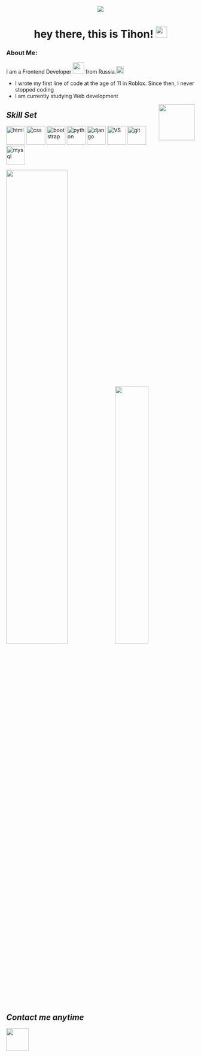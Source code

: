 <p align="center"><img src="https://readme-typing-svg.herokuapp.com/?lines=Frontend%20Developer%20;high%20Creativety;Clean%20Code;Always%20learning%20new%20tech&font=Tektur&center=true&width=650&height=120&color=0194DD&vCenter=true&size=36"></p>
<h1 align="center">
  hey there, this is Tihon!
  <img src="https://media.giphy.com/media/hvRJCLFzcasrR4ia7z/giphy.gif" width="30px"/>
</h1>

### About Me:
I am a Frontend Developer <img src="https://media.giphy.com/media/WUlplcMpOCEmTGBtBW/giphy.gif" width="30"> from Russia.<img src="https://media.giphy.com/media/kmUvauX8TMWg0OsqKW/giphy.gif" width="20px"/>
-  I wrote my first line of code at the age of 11 in Roblox. Since then, I never stopped coding
-  I am currently studying Web development



<img align="right" height="96" src="https://github-widgetbox.vercel.app/api/profile?username=Tihon-Konstantinov&data=followers,repositories,stars,commits">

## *Skill Set*
<p algin="right" width="320px">
    <img height="50" src="https://user-images.githubusercontent.com/86986628/166917156-8e41705c-9a45-40c9-91c5-88a9725581ae.svg" width="50" alt="html" style="max-width: 100%;">
    <img height="50" src="https://user-images.githubusercontent.com/86986628/186607307-19248a74-3ec4-4bfd-b368-d44a27b6606f.svg" width="50" alt="css" style="max-width: 100%;">
    <img height="50" src="https://user-images.githubusercontent.com/86986628/186607780-2ba1472e-07e5-4a98-9108-968ca3550229.svg" width="50" alt="bootstrap" style="max-width: 100%;">
    <img height="50" src="https://user-images.githubusercontent.com/86986628/186026687-d764be08-d4be-4204-bf22-08d0878e1706.svg" width="50" alt="python" style="max-width: 100%;">
    <img height="50" src="https://user-images.githubusercontent.com/86986628/186027054-8096830d-efad-4e8d-978b-2136a75a50c7.svg" width="50" alt="django" style="max-width: 100%;">
    <img height="50" src="https://user-images.githubusercontent.com/86986628/166917486-146d3393-a4a6-470f-be1e-0791516d422d.svg" width="50" alt="VS" style="max-width: 100%;">
    <img height="50" src="https://user-images.githubusercontent.com/86986628/186045949-1fb8064c-414e-4cf2-a3ca-c924a2e78cbc.png" width="50" alt="git" style="max-width: 100%;">
    <img height="50" src="https://user-images.githubusercontent.com/86986628/166917553-eccece2f-4ad0-4cb1-aa24-01fa956999ec.svg" width="50" alt="mysql" style="max-width: 100%;">
    
</p>
<p align=left>
<img algin="left" width="57%" src="https://github-readme-stats.vercel.app/api?username=Tihon-Konstantinov&show_icons=true&count_private=true&disable_animations=false&title_color=B77EFF&icon_color=9640FF&text_color=fff&bg_color=30,090979,00d4ff" />
<img width="42%" src="https://github-readme-stats.vercel.app/api/top-langs/?username=Tihon-Konstantinov&layout=compact&langs_count=7&show_icons=true&title_color=B77EFF&icon_color=9640FF&text_color=fff&bg_color=30,00d4ff,090979" />
</p>

## *Contact me anytime*
<a href="https://t.me/KoSSilence"><img  width="60" src="https://user-images.githubusercontent.com/86986628/206201210-59b207ec-a55a-4a37-aef6-6e3b3bddd05d.png"></a>

